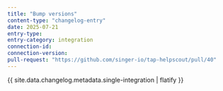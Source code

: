```yaml
---
title: "Bump versions"
content-type: "changelog-entry"
date: 2025-07-21
entry-type: 
entry-category: integration
connection-id: 
connection-version: 
pull-request: "https://github.com/singer-io/tap-helpscout/pull/40"
---
```

{{ site.data.changelog.metadata.single-integration | flatify }}